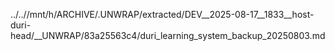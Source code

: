 ../..//mnt/h/ARCHIVE/.UNWRAP/extracted/DEV__2025-08-17__1833__host-duri-head/__UNWRAP/83a25563c4/duri_learning_system_backup_20250803.md